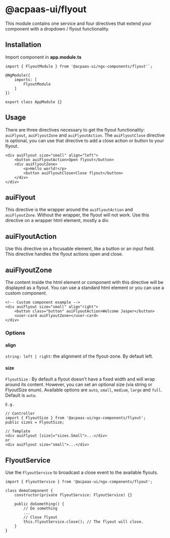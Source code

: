 # @acpaas-ui/flyout
This module contains one service and four directives that extend your component with a dropdown / flyout functionality. 

## Installation

Import component in **app.module.ts**

```
import { FlyoutModule } from '@acpaas-ui/ngx-components/flyout'`;

@NgModule({
    imports: [
        FlyoutModule
    ]
})

export class AppModule {}
```

## Usage
There are three directives necessary to get the flyout functionality: `auiFlyout`, `auiFlyoutZone` and `auiFlyoutAction`. The `auiFlyoutClose` directive is optional, you can use that directive to add a close action or button to your flyout.

```
<div auiFlyout size="small" align="left">
    <button auiFlyoutAction>Open flyout</button>
    <div auiFlyoutZone>
        <p>Hello world!</p>
        <button auiFlyoutClose>Close flyout</button>
    </div>
</div>
```

## auiFlyout
This directive is the wrapper around the `auiFlyoutAction` and `auiFlyoutZone`. Without the wrapper, the flyout will not work. Use this directive on a wrapper html element, mostly a div.

## auiFlyoutAction
Use this directive on a focusable element, like a button or an input field. This directive handles the flyout actions open and close.

## auiFlyoutZone
The content inside the html element or component with this directive will be displayed as a flyout. You can use a standard html element or you can use a custom component. 

```
<!-- Custom component example -->
<div auiFlyout size="small" align"right">
    <button class="button" auiFlyoutAction>Welcome Jasper</button>
    <user-card auiFlyoutZone></user-card>
</div>
```

### Options

#### align
`string: left | right`: the alignment of the flyout-zone. By default left.

#### size
`FlyoutSize` : By default a flyout doesn't have a fixed width and will wrap around its content. However, you can set an optional size (via string or FlyoutSize enum). Available options are `auto`, `small`, `medium`, `large` and `full`. Default is `auto`.

```
E.g.

// Controller
import { FlyoutSize } from '@acpaas-ui/ngx-components/flyout';
public sizes = FlyoutSize;

// Template
<div auiFlyout [size]="sizes.Small">...</div>
or
<div auiFlyout size="small">...</div>
```

## FlyoutService
Use the `FlyoutService` to broadcast a close event to the available flyouts. 

```
import { FlyoutService } from '@acpaas-ui/ngx-components/flyout';
```

```
class demoComponent {
    constructor(private flyoutService: FlyoutService) {}

    public doSomething() {
        // Do something
        ...
        // Close flyout
        this.flyoutService.close(); // The flyout will close.
    }
}
```
